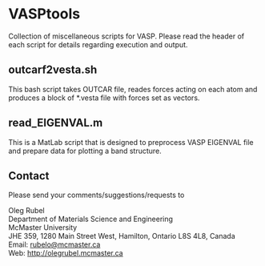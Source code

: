 # VASPtools
Collection of miscellaneous scripts for VASP. Please read the header of each script for details regarding execution and output.

## outcarf2vesta.sh
This bash script takes OUTCAR file, reades forces acting on each atom and produces a block of *.vesta file with forces set as vectors.

## read_EIGENVAL.m
This is a MatLab script that is designed to preprocess VASP EIGENVAL file and prepare data for plotting a band structure.

## Contact
Please send your comments/suggestions/requests to

Oleg Rubel  
Department of Materials Science and Engineering  
McMaster University  
JHE 359, 1280 Main Street West, Hamilton, Ontario L8S 4L8, Canada  
Email: rubelo@mcmaster.ca  
Web: http://olegrubel.mcmaster.ca

